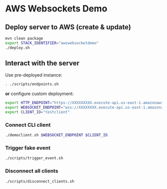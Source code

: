 # AWS Websockets Demo

## Deploy server to AWS (create & update)

```bash
mvn clean package
export STACK_IDENTIFIER="awswebsocketdemo"
./deploy.sh
```

## Interact with the server


Use pre-deployed instance:

```bash
. ./scripts/endpoints.sh
```

**or** configure custom deployment:

```bash
export HTTP_ENDPOINT="https://XXXXXXXXX.execute-api.us-east-1.amazonaws.com/"
export WEBSOCKET_ENDPOINT="wss://XXXXXXXX.execute-api.us-east-1.amazonaws.com/awswebsocketdemo"
export CLIENT_ID="testclient"
```


### Connect CLI client

```bash
./democlient.sh $WEBSOCKET_ENDPOINT $CLIENT_ID 
```

### Trigger fake event
```bash
./scripts/trigger_event.sh
```

### Disconnect all clients
```bash
./scripts/disconnect_clients.sh
```
